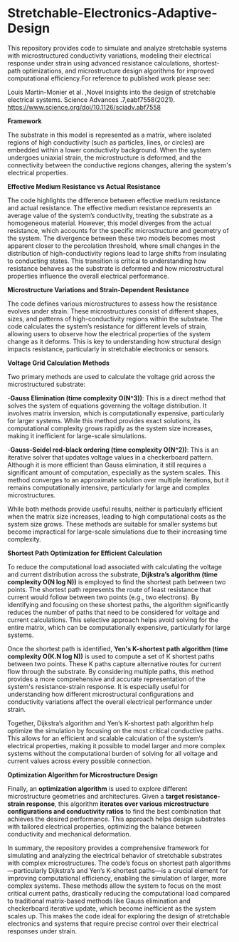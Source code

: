 # Stretchable-Electronics-Adaptive-Design
This repository provides code to simulate and analyze stretchable systems with microstructured conductivity variations, modeling their electrical response under strain using advanced resistance calculations, shortest-path optimizations, and microstructure design algorithms for improved computational efficiency.For reference to published work please see:

Louis Martin-Monier et al. ,Novel insights into the design of stretchable electrical systems. Science Advances .7,eabf7558(2021).
https://www.science.org/doi/10.1126/sciadv.abf7558

**Framework** 

The substrate in this model is represented as a matrix, where isolated regions of high conductivity (such as particles, lines, or circles) are embedded within a lower conductivity background. When the system undergoes uniaxial strain, the microstructure is deformed, and the connectivity between the conductive regions changes, altering the system's electrical properties.

**Effective Medium Resistance vs Actual Resistance**

The code highlights the difference between effective medium resistance and actual resistance. The effective medium resistance represents an average value of the system’s conductivity, treating the substrate as a homogeneous material. However, this model diverges from the actual resistance, which accounts for the specific microstructure and geometry of the system. The divergence between these two models becomes most apparent closer to the percolation threshold, where small changes in the distribution of high-conductivity regions lead to large shifts from insulating to conducting states. This transition is critical to understanding how resistance behaves as the substrate is deformed and how microstructural properties influence the overall electrical performance.

**Microstructure Variations and Strain-Dependent Resistance**

The code defines various microstructures to assess how the resistance evolves under strain. These microstructures consist of different shapes, sizes, and patterns of high-conductivity regions within the substrate. The code calculates the system’s resistance for different levels of strain, allowing users to observe how the electrical properties of the system change as it deforms. This is key to understanding how structural design impacts resistance, particularly in stretchable electronics or sensors.

 **Voltage Grid Calculation Methods**

Two primary methods are used to calculate the voltage grid across the microstructured substrate:

-**Gauss Elimination (time complexity O(N^3))**: This is a direct method that solves the system of equations governing the voltage distribution. It involves matrix inversion, which is computationally expensive, particularly for larger systems. While this method provides exact solutions, its computational complexity grows rapidly as the system size increases, making it inefficient for large-scale simulations.

-**Gauss-Seidel red-black ordering (time complexity O(N^2))**: This is an iterative solver that updates voltage values in a checkerboard pattern. Although it is more efficient than Gauss elimination, it still requires a significant amount of computation, especially as the system scales. This method converges to an approximate solution over multiple iterations, but it remains computationally intensive, particularly for large and complex microstructures.

While both methods provide useful results, neither is particularly efficient when the matrix size increases, leading to high computational costs as the system size grows. These methods are suitable for smaller systems but become impractical for large-scale simulations due to their increasing time complexity.

**Shortest Path Optimization for Efficient Calculation**

To reduce the computational load associated with calculating the voltage and current distribution across the substrate, **Dijkstra’s algorithm (time complexity O(N log N))** is employed to find the shortest path between two points. The shortest path represents the route of least resistance that current would follow between two points (e.g., two electrons). By identifying and focusing on these shortest paths, the algorithm significantly reduces the number of paths that need to be considered for voltage and current calculations. This selective approach helps avoid solving for the entire matrix, which can be computationally expensive, particularly for large systems.

Once the shortest path is identified, **Yen's K-shortest path algorithm (time complexity O(K.N log N))** is used to compute a set of K shortest paths between two points. These K paths capture alternative routes for current flow through the substrate. By considering multiple paths, this method provides a more comprehensive and accurate representation of the system's resistance-strain response. It is especially useful for understanding how different microstructural configurations and conductivity variations affect the overall electrical performance under strain.

Together, Dijkstra’s algorithm and Yen’s K-shortest path algorithm help optimize the simulation by focusing on the most critical conductive paths. This allows for an efficient and scalable calculation of the system’s electrical properties, making it possible to model larger and more complex systems without the computational burden of solving for all voltage and current values across every possible connection.

**Optimization Algorithm for Microstructure Design**

Finally, an **optimization algorithm** is used to explore different microstructure geometries and architectures. Given a **target resistance-strain response**, this algorithm **iterates over various microstructure configurations and conductivity ratios** to find the best combination that achieves the desired performance. This approach helps design substrates with tailored electrical properties, optimizing the balance between conductivity and mechanical deformation.

In summary, the repository provides a comprehensive framework for simulating and analyzing the electrical behavior of stretchable substrates with complex microstructures. The code’s focus on shortest path algorithms—particularly Dijkstra’s and Yen’s K-shortest paths—is a crucial element for improving computational efficiency, enabling the simulation of larger, more complex systems. These methods allow the system to focus on the most critical current paths, drastically reducing the computational load compared to traditional matrix-based methods like Gauss elimination and checkerboard iterative update, which become inefficient as the system scales up. This makes the code ideal for exploring the design of stretchable electronics and systems that require precise control over their electrical responses under strain.
